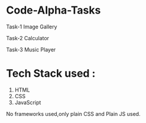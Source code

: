 # Code-Alpha-Tasks

Task-1 Image Gallery



Task-2 Calculator



Task-3 Music Player


# Tech Stack used :
 1. HTML
 2. CSS
 3. JavaScript

No frameworks used,only plain CSS and Plain JS used.
